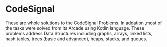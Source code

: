 # CodeSignal
 These are whole solutions to the CodeSignal Problems. In addation ,most of the tasks were solved  from its Arcade using Kotlin language. These problems address Data Structures including graphs, arrays, linked lists, hash tables, trees (basic and advanced), heaps, stacks, and queues.
